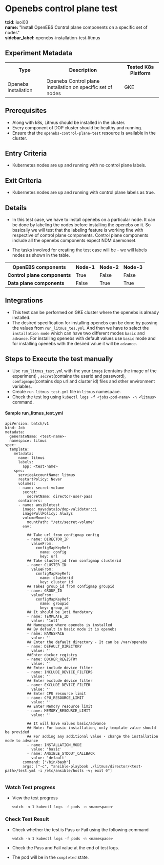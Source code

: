 # Openebs control plane test

<b>tcid:</b> iuoi03 <br>
<b>name:</b> "Install OpenEBS Control plane components on a specific set of nodes"<br>
<b>sidebar_label:</b> openebs-installation-test-litmus


## Experiment Metadata

<table>
  <tr>
    <th> Type </th>
    <th> Description </th>
    <th> Tested K8s Platform </th>
  </tr>
  <tr>
    <td> Openebs Installation </td>
    <td> Openebs Control plane Installation on specific set of nodes</td>
    <td> GKE </td>
  </tr>
</table>

## Prerequisites

- Along with k8s, Litmus should be installed in the cluster.
- Every component of DOP cluster should be healthy and running.
- Ensure that the `openebs-control-plane-test` resource is available in the cluster.

## Entry Criteria

- Kubernetes nodes are up and running with no control plane labels.

## Exit Criteria

- Kubernetes nodes are up and running with control plane labels as true. 

## Details

- In this test case, we have to install openebs on a particular node. It can be done by labeling the nodes before installing the openebs on it. So basically we will test that the labeling feature is working fine with respective of control plane components. Control plane components include all the openebs components expect NDM daemonset.

- The tasks involved for creating the test case will be - we will labels nodes as shown in the table.

<table>
  <tr>
    <th> OpenEBS components </th>
    <th>  Node-1  </th>
    <th>  Node-2  </th>
    <th>  Node-3  </th>
  </tr>
  <tr>
    <td> <b>Control plane components</b> </td>
    <td> True  </td>
    <td> False </td>
    <td> False </td>
  </tr>
  <tr>
    <td> <b>Data plane components</b> </td>
    <td> False </td>
    <td> True  </td>
    <td> True  </td>
  </tr>
</table>

## Integrations

- This test can be performed on GKE cluster where the openebs is already installed.
- The desired specification for installing openebs can be done by passing the values from `run_litmus_tes.yml`. And then we have to select the `installation mode` which can have two different modes `basic` and `advance`. For installing openebs with default values use `basic` mode and for installing openebs with the desired value it will be `advance`.

## Steps to Execute the test manually 

- Use `run_litmus_test.yml` with the your `image` (contains the image of the experiment) , `secret`(contains the userid and password), `configmaps`(contains dop url and cluster id) files and other environment variables.
- Create `run_litmus_test.yml` file in `litmus` namespace. 
- Check the test log using `kubectl logs -f <jobs-pod-name> -n <litmus>` command.

#### Sample run_litmus_test.yml

```
apiVersion: batch/v1
kind: Job
metadata:
  generateName: <test-name>-
  namespace: litmus
spec:
  template:
    metadata:
      name: litmus
      labels:
        app: <test-name>
    spec:
      serviceAccountName: litmus
      restartPolicy: Never
      volumes:
      - name: secret-volume
        secret:
          secretName: director-user-pass
      containers:
      - name: ansibletest
        image: mayadataio/dop-validator:ci
        imagePullPolicy: Always
        volumeMounts:
          mountPath: "/etc/secret-volume"
        env:
          
          ## Take url from configmap config
          - name: DIRECTOR_IP
            valueFrom:
              configMapKeyRef:
                name: config
                key: url
          ## Take cluster_id from configmap clusterid
          - name: CLUSTER_ID    
            valueFrom:
              configMapKeyRef:
                name: clusterid
                key: cluster_id
          ## Takes group_id from configmap groupid
          - name: GROUP_ID
            valueFrom:
              configMapKeyRef:
                name: groupid
                key: group_id
          ## It should be 1ot1 Mandatory
          - name: TEMPLATE_ID
            value: '1ot1'
          ## Namespace where openebs is installed
          ## By default in basic mode it is openebs
          - name: NAMESPACE
            value: ''
          ## Enter the default directory - It can be /var/openebs
          - name: DEFAULT_DIRECTORY
            value: ''
          ##Enter docker registry
          - name: DOCKER_REGISTRY
            value: ''
          ## Enter include device filter
          - name: INCLUDE_DEVICE_FILTERS
            value: ''
          ## Enter exclude device filter  
          - name: EXCLUDE_DEVICE_FILTER
            value: ''
          ## Enter CPU resource limit
          - name: CPU_RESOURCE_LIMIT
            value: ''
          ## Enter Memory resource limit
          - name: MEMORY_RESOURCE_LIMIT
            value: ''
          
          ## It will have values basic/advance
          ## Note: For basic installation, only template value should be provided
          ## For adding any additional value - change the installation mode to advance
          - name: INSTALLATION_MODE
            value: 'basic'
          - name: ANSIBLE_STDOUT_CALLBACK
            value: 'default'  
        command: ["/bin/bash"]
        args: ["-c", "ansible-playbook ./litmus/director/<test-path>/test.yml -i /etc/ansible/hosts -v; exit 0"]
        
```

### Watch Test progress

- View the test progress  

  `watch -n 1 kubectl logs -f pods -n <namespace>`

### Check Test Result

- Check whether the test is Pass or Fail using the following command

  `watch -n 1 kubectl logs -f pods -n <namespace>`

- Check the Pass and Fail value at the end of test logs.
- The pod will be in the `completed` state.
